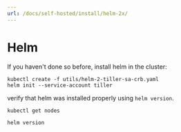 ```yaml
---
url: /docs/self-hosted/install/helm-2x/
---
```


# Helm
If you haven't done so before, install helm in the cluster:
```
kubectl create -f utils/helm-2-tiller-sa-crb.yaml
helm init --service-account tiller
```

verify that helm was installed properly using `helm version`.
```
kubectl get nodes
```
```
helm version
```

